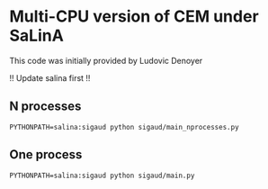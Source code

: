 # Multi-CPU version of CEM under SaLinA

This code was initially provided by Ludovic Denoyer

!! Update salina first !!

## N processes

`PYTHONPATH=salina:sigaud python sigaud/main_nprocesses.py`

## One  process

`PYTHONPATH=salina:sigaud python sigaud/main.py`